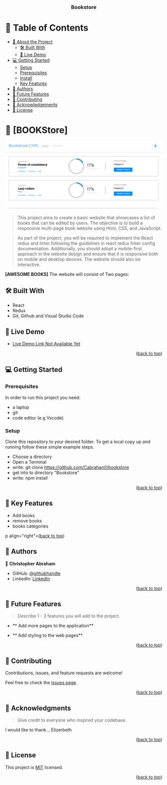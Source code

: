 <a name="readme-top"></a>


<div align="center">

  <br/>

  <h3><b>Bookstore</b></h3>

</div>

<!-- TABLE OF CONTENTS -->

# 📗 Table of Contents

- [📖 About the Project](#about-project)
  - [🛠 Built With](#built-with)
  - [🚀 Live Demo](#live-demo)
- [💻 Getting Started](#getting-started)
  - [Setup](#setup)
  - [Prerequisites](#prerequisites)
  - [Install](#install)
  - [Key Features](#key-features)
- [👥 Authors](#authors)
- [🔭 Future Features](#future-features)
- [🤝 Contributing](#contributing)
- [🙏 Acknowledgements](#acknowledgements)
- [📝 License](#license)

<!-- PROJECT DESCRIPTION -->

# 📖 [BOOKStore] <a name="about-project"></a>

![](./src/bookstore.PNG)

> This project aims to create a basic website that showcases a list of books that can be edited by users. The objective is to build a responsive multi-page book website using Html, CSS, and JavaScript.

> As part of the project, you will be required to implement the React redux and linter following the guidelines in react redux linter config documentation. Additionally, you should adopt a mobile-first approach in the website design and ensure that it is responsive both on mobile and desktop devices. The website should also be interactive.

**[AWESOME BOOKS]** The website will consist of Two pages:


## 🛠 Built With <a name="built-with"></a>

- React
- Redux
- Git, Github and Visual Studio Code

<!-- LIVE DEMO -->

## 🚀 Live Demo <a name="live-demo"></a>

- [Live Demo Link Not Available Yet]()

<p align="right">(<a href="#readme-top">back to top</a>)</p>

<!-- GETTING STARTED -->

## 💻 Getting Started <a name="getting-started"></a>

### Prerequisites

In order to run this project you need:
 - a laptop
 - git
 - code editor (e.g Vscode)

### Setup

Clone this repository to your desired folder:
To get a local copy up and running follow these simple example steps.

- Choose a directory
- Open a Terminal
- write: git clone https://github.com/Cabraham1/bookstore
- get into to directory "Bookstore"
- write: npm install

<p align="right">(<a href="#readme-top">back to top</a>)</p>

<!-- key features -->

## 👥 Key Features <a name="key-features"></a>

- Add books
- remove books
- books categories

p align="right">(<a href="#readme-top">back to top</a>)</p>

<!-- AUTHORS -->

## 👥 Authors <a name="authors"></a>

👤 **Christopher Abraham**

- GitHub: [@githubhandle](https://github.com/cabraham1)
- LinkedIn: [LinkedIn](https://www.linkedin.com/in/abrahamchristopher)

<p align="right">(<a href="#readme-top">back to top</a>)</p>

<!-- FUTURE FEATURES -->

## 🔭 Future Features <a name="future-features"></a>

> Describe 1 - 3 features you will add to the project.

- ** Add more pages to the application**

- ** Add styling to the web pages**


<p align="right">(<a href="#readme-top">back to top</a>)</p>

<!-- CONTRIBUTING -->

## 🤝 Contributing <a name="contributing"></a>

Contributions, issues, and feature requests are welcome!

Feel free to check the [issues page](https://github.com/Cabraham1/Bookstore/issues).

<p align="right">(<a href="#readme-top">back to top</a>)</p>

<!-- SUPPORT -->


<!-- ACKNOWLEDGEMENTS -->

## 🙏 Acknowledgments <a name="acknowledgements"></a>

> Give credit to everyone who inspired your codebase.

I would like to thank...
Elizerbeth

<p align="right">(<a href="#readme-top">back to top</a>)</p>


<!-- LICENSE -->

## 📝 License <a name="license"></a>

This project is [MIT](./MIT.md) licensed.


<p align="right">(<a href="#readme-top">back to top</a>)</p>
